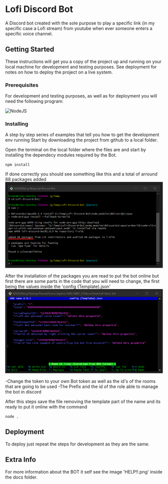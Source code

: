 # Lofi Discord Bot

A Discord bot created with the sole purpose to play a specific link (in my specific case a Lofi stream) from youtube when ever someone enters a specific voice channel. 

## Getting Started

These instructions will get you a copy of the project up and running on your local machine for development and testing purposes. See deployment for notes on how to deploy the project on a live system.

### Prerequisites

For development and testing purposes, as well as for deployment you will need the following program:

![NodeJS](https://img.shields.io/badge/NodeJS-Download-333333?link=https://nodejs.org/en/&labelColor=689F63)

### Installing
A step by step series of examples that tell you how to get the development env running
Start by downloading the project from github to a local folder.

Open the terminal on the local folder where the files are and start by installing the dependecy modules required by the Bot. 

```
npm install
```

If done correctly you should see something like this and a total of arround 88 packages added
![/docs/README_img/npm_install.png](docs/README_img/npm_install.png)

After the installation of the packages you are read to put the bot online but first there are some parts in the code that you will need to change, the first being the values inside the 'config (Template).json'
![docs/README_img/config.png](docs/README_img/config.png)

-Change the token to your own Bot token as well as the id's of the rooms that are going to be used
-The Prefix and the id of the role able to manage the bot in discord


After this steps save the file removing the template part of the name and its ready to put it online with the command
```
node .
```

## Deployment

To deploy just repeat the steps for development as they are the same.

## Extra Info

For more information about the BOT it self see the image 'HELP!!.png' inside the docs folder.
